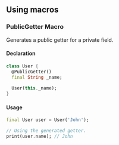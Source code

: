 ## Using macros


### PublicGetter Macro

Generates a public getter for a private field.

#### Declaration
```dart
class User {
  @PublicGetter()
  final String _name;
  
  User(this._name);
}
```

#### Usage
```dart
final User user = User('John');

// Using the generated getter.
print(user.name); // John
```